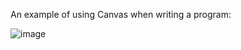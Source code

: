 An example of using Canvas when writing a program:

![image](https://github.com/user-attachments/assets/86c9e69e-5648-43b9-8c30-0469182ad7b3)
